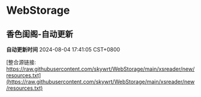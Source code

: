 # WebStorage

## 香色闺阁-自动更新

**自动更新时间** 2024-08-04 17:41:05 CST+0800

[整合源链接: https://raw.githubusercontent.com/skywrt/WebStorage/main/xsreader/new/resources.txt](https://raw.githubusercontent.com/skywrt/WebStorage/main/xsreader/new/resources.txt)
